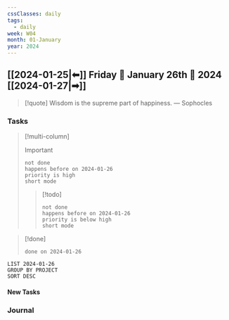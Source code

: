 ```yaml
---
cssClasses: daily
tags:
  - daily
week: W04
month: 01-January
year: 2024
---
```


## [[2024-01-25|⬅]] Friday 🔹 January 26th 🔹 2024 [[2024-01-27|➡]]

> [!quote] Wisdom is the supreme part of happiness.
> — Sophocles

### Tasks

> [!multi-column]
> 
> > [!important]
> > ```tasks
> > not done
> > happens before on 2024-01-26
> > priority is high
> > short mode
> > ```
> 
> > [!todo]
> > ```tasks
> > not done
> > happens before on 2024-01-26
> > priority is below high
> > short mode
> > ```

> [!done]
> ```tasks
> done on 2024-01-26
> ```

```toggl
LIST 2024-01-26
GROUP BY PROJECT
SORT DESC
```

#### New Tasks

### Journal

